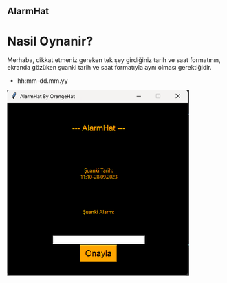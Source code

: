 ## AlarmHat
# Nasil Oynanir?
Merhaba, dikkat etmeniz gereken tek şey girdiğiniz tarih ve saat formatının, ekranda gözüken şuanki tarih ve saat formatıyla aynı olması gerektiğidir.
- hh:mm-dd.mm.yy

<img src="image.png" alt="AlarmHat">
